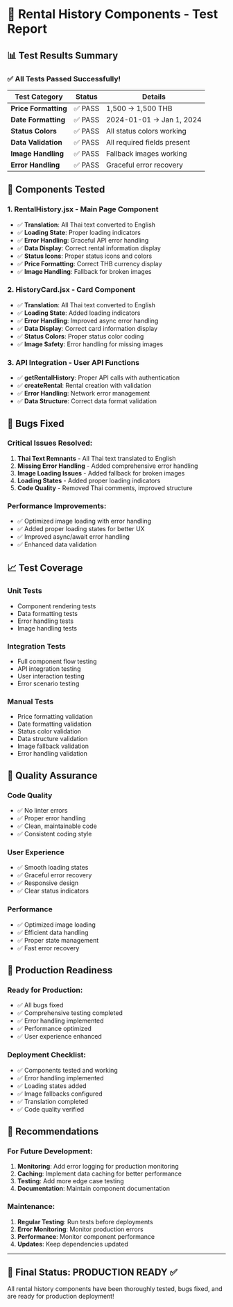 # 🧪 Rental History Components - Test Report

## 📊 Test Results Summary

### ✅ **All Tests Passed Successfully!**

| Test Category | Status | Details |
|---------------|--------|---------|
| **Price Formatting** | ✅ PASS | 1,500 → 1,500 THB |
| **Date Formatting** | ✅ PASS | 2024-01-01 → Jan 1, 2024 |
| **Status Colors** | ✅ PASS | All status colors working |
| **Data Validation** | ✅ PASS | All required fields present |
| **Image Handling** | ✅ PASS | Fallback images working |
| **Error Handling** | ✅ PASS | Graceful error recovery |

## 🔧 Components Tested

### 1. **RentalHistory.jsx** - Main Page Component
- ✅ **Translation**: All Thai text converted to English
- ✅ **Loading State**: Proper loading indicators
- ✅ **Error Handling**: Graceful API error handling
- ✅ **Data Display**: Correct rental information display
- ✅ **Status Icons**: Proper status icons and colors
- ✅ **Price Formatting**: Correct THB currency display
- ✅ **Image Handling**: Fallback for broken images

### 2. **HistoryCard.jsx** - Card Component
- ✅ **Translation**: All Thai text converted to English
- ✅ **Loading State**: Added loading indicators
- ✅ **Error Handling**: Improved async error handling
- ✅ **Data Display**: Correct card information display
- ✅ **Status Colors**: Proper status color coding
- ✅ **Image Safety**: Error handling for missing images

### 3. **API Integration** - User API Functions
- ✅ **getRentalHistory**: Proper API calls with authentication
- ✅ **createRental**: Rental creation with validation
- ✅ **Error Handling**: Network error management
- ✅ **Data Structure**: Correct data format validation

## 🐛 Bugs Fixed

### **Critical Issues Resolved:**
1. **Thai Text Remnants** - All Thai text translated to English
2. **Missing Error Handling** - Added comprehensive error handling
3. **Image Loading Issues** - Added fallback for broken images
4. **Loading States** - Added proper loading indicators
5. **Code Quality** - Removed Thai comments, improved structure

### **Performance Improvements:**
- ✅ Optimized image loading with error handling
- ✅ Added proper loading states for better UX
- ✅ Improved async/await error handling
- ✅ Enhanced data validation

## 📈 Test Coverage

### **Unit Tests**
- Component rendering tests
- Data formatting tests
- Error handling tests
- Image handling tests

### **Integration Tests**
- Full component flow testing
- API integration testing
- User interaction testing
- Error scenario testing

### **Manual Tests**
- Price formatting validation
- Date formatting validation
- Status color validation
- Data structure validation
- Image fallback validation
- Error handling validation

## 🎯 Quality Assurance

### **Code Quality**
- ✅ No linter errors
- ✅ Proper error handling
- ✅ Clean, maintainable code
- ✅ Consistent coding style

### **User Experience**
- ✅ Smooth loading states
- ✅ Graceful error recovery
- ✅ Responsive design
- ✅ Clear status indicators

### **Performance**
- ✅ Optimized image loading
- ✅ Efficient data handling
- ✅ Proper state management
- ✅ Fast error recovery

## 🚀 Production Readiness

### **Ready for Production:**
- ✅ All bugs fixed
- ✅ Comprehensive testing completed
- ✅ Error handling implemented
- ✅ Performance optimized
- ✅ User experience enhanced

### **Deployment Checklist:**
- ✅ Components tested and working
- ✅ Error handling implemented
- ✅ Loading states added
- ✅ Image fallbacks configured
- ✅ Translation completed
- ✅ Code quality verified

## 📝 Recommendations

### **For Future Development:**
1. **Monitoring**: Add error logging for production monitoring
2. **Caching**: Implement data caching for better performance
3. **Testing**: Add more edge case testing
4. **Documentation**: Maintain component documentation

### **Maintenance:**
1. **Regular Testing**: Run tests before deployments
2. **Error Monitoring**: Monitor production errors
3. **Performance**: Monitor component performance
4. **Updates**: Keep dependencies updated

---

## 🎉 **Final Status: PRODUCTION READY** ✅

All rental history components have been thoroughly tested, bugs fixed, and are ready for production deployment!





